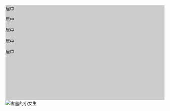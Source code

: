 <!DOCTYPE HTML>
<html>
<head>
<meta  charset="utf-8">
<title>父元素高度确定的多行文本</title>
<style>
.container{
    height:300px;
	background:#ccc;
	
	display:table-cell;/*IE8以上及Chrome、Firefox*/
	vertical-align:middle;/*IE8以上及Chrome、Firefox*/
}
</style>
</head>

<body>
<div class="container">
    <div>
        <p>居中</p>
        <p>居中</p>
        <p>居中</p>
        <p>居中</p>
        <p>居中</p>
    </div>
</div>
<div>
    <img src="http://img.mukewang.com/54ffac56000169c001840181.jpg" title="害羞的小女生"/>
</div>
</body>
</html>

